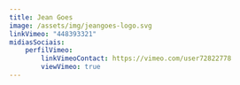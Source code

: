 ```yaml
---
title: Jean Goes
image: /assets/img/jeangoes-logo.svg
linkVimeo: "448393321"
midiasSociais:
    perfilVimeo:
        linkVimeoContact: https://vimeo.com/user72822778
        viewVimeo: true 
---
```

